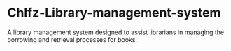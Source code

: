 # Chlfz-Library-management-system
A library management system designed to assist librarians in managing the borrowing and retrieval processes for books.
